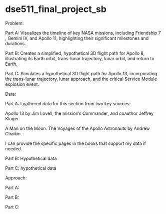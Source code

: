 # dse511_final_project_sb

Problem:

Part A: Visualizes the timeline of key NASA missions, including Friendship 7 , Gemini IV, and Apollo 11, highlighting their significant milestones and durations.

Part B: Creates a simplified, hypothetical 3D flight path for Apollo 8, illustrating its Earth orbit, trans-lunar trajectory, lunar orbit, and return to Earth.

Part C: Simulates a hypothetical 3D flight path for Apollo 13, incorporating the trans-lunar trajectory, lunar approach, and the critical Service Module explosion event.

Data:

Part A: I gathered data for this section from two key sources:

Apollo 13 by Jim Lovell, the mission’s Commander, and coauthor Jeffrey Kluger.

A Man on the Moon: The Voyages of the Apollo Astronauts by Andrew Chaikin.

I can provide the specific pages in the books that support my data if needed.

Part B: Hypothetical data

Part C: hypothetical data

Approach: 

Part A: 

Part B: 

Part C: 

